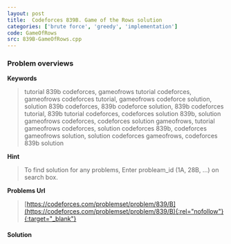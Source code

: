 ```yaml
---
layout: post
title:  Codeforces 839B. Game of the Rows solution
categories: ['brute force', 'greedy', 'implementation']
code: GameOfRows
src: 839B-GameOfRows.cpp
---
```

### **Problem overviews**

**Keywords**
> tutorial 839b codeforces, gameofrows tutorial codeforces, gameofrows codeforces tutorial, gameofrows codeforce solution, solution 839b codeforces, 839b codeforce solution, 839b codeforces tutorial, 839b tutorial codeforces, codeforces solution 839b, solution gameofrows codeforces, codeforces solution gameofrows, tutorial gameofrows codeforces, solution codeforces 839b, codeforces gameofrows solution, solution codeforces gameofrows, codeforces 839b solution

**Hint**
> To find solution for any problems, Enter probleam_id (1A, 28B, ...) on search box. 

**Problems Url**
> [https://codeforces.com/problemset/problem/839/B](https://codeforces.com/problemset/problem/839/B){:rel="nofollow"}{:target="_blank"}

#### **Solution**



